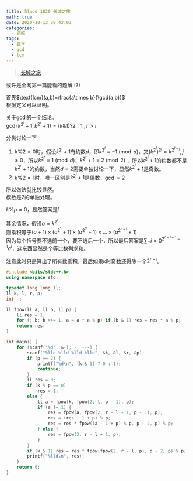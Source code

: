 ```yaml
---
title: 51nod 1820 长城之旅
math: true
date: 2020-10-13 20:43:03
categories: 
  - 题解
tags: 
  - 数学
  - gcd
  - lcm
---
```



>[长城之旅](https://www.51nod.com/Challenge/Problem.html#problemId=1820)  

或许是全网第一篇能看的题解 (?)  
<!--more-->

首先$\text{lcm}(a,b)=\frac{a\times b}{\gcd(a,b)}$  
根据定义可以证明。  

关于$\gcd$的一个结论。  
$\gcd(k^{2^l}+1,k^{2^r}+1)=(k\& 1)?2:1\ ,r>l$   

分类讨论一下
1. $k\%2=0$时，假设$k^{2^l}+1$有约数$d$，即$k^{2^l}\equiv -1\pmod d$，又$(k^{2^l})^{2^j}=k^{2^{l+j}},j\ge0$，所以$k^{2^r}\equiv 1\pmod d$，$k^{2^r}+1\equiv 2\pmod 2$  ，所以$k^{2^l}+1$的约数都不是$k^{2^r}+1$的约数，当然$d=2$需要单独讨论一下，显然$k^{2^l}+1$是奇数。
2.  $k\%2=1$时，唯一区别是$k^{2^l}+1$是偶数，$\gcd=2$

所以做法就比较显然。  
模数是$2$的单独处理。  

$k\%p=0$，显然答案是$1$  

其余情况，假设$a=k^{2^l}$  
则乘积等于$(a+1)\times (a^{2^1}+1)\times (a^{2^2}+1)\times ... \times (a^{2^{r-l}}+1)$  
因为每个括号要不选前一个，要不选后一个，所以最后答案是$\sum-{i=0}^{2^{r-l+1}-1}a^i$，这东西显然是个等比数列求和。  

注意此时只是算出了所有数乘积，最后如果$k$时奇数还得除一个$2^{r-l}$。  

```cpp
#include <bits/stdc++.h>
using namespace std;

typedef long long ll;
ll k, l, r, p;
int -;

ll fpow(ll a, ll b, ll p) {
	ll res = 1;
	for (; b; b >>= 1, a = a * a % p) if (b & 1) res = res * a % p;
	return res; 
}

int main() {
    for (scanf("%d", &-); -; ---) {
    	scanf("%lld %lld %lld %lld", &k, &l, &r, &p);
    	if (p == 2) {
    		printf("%d\n", (k & 1) ? 0 : 1);
    		continue;
    	}
    	ll res = 0;
    	if (k % p == 0)
    		res = 1;
    	else {
    		ll a = fpow(k, fpow(2, l, p - 1), p);
            if (a != 1) {
                res = fpow(a, fpow(2, r - l + 1, p - 1), p);
                res = (res - 1 + p) % p;
                res = res * fpow((a - 1 + p) % p, p - 2, p) % p;
            } else {
                res = fpow(2, r - l + 1, p);
            }
    	}
    	if (k & 1) res = res * fpow(fpow(2, r - l, p), p - 2, p) % p;
        printf("%lld\n", res);
    }
    return 0;
}
```